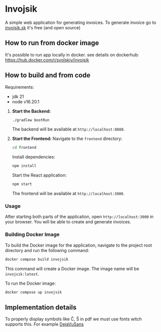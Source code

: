 # Invojsik

A simple web application for generating invoices. 
To generate invoice go to [invojsik.sk](https://invojsik.sk) it's free (and open source)

## How to run from docker image

It's possible to run app locally in docker. see details on dockerhub: https://hub.docker.com/r/svolskiy/invojsik


## How to build and from code

Requirements:
- jdk 21
- node v16.20.1

1.  **Start the Backend:**
    ```bash
    ./gradlew bootRun
    ```
    The backend will be available at `http://localhost:8080`.

2.  **Start the Frontend:**
    Navigate to the `frontend` directory:
    ```bash
    cd frontend
    ```
    Install dependencies:
    ```bash
    npm install
    ```
    Start the React application:
    ```bash
    npm start
    ```
    The frontend will be available at `http://localhost:3000`.

### Usage

After starting both parts of the application, open `http://localhost:3000` in your browser. You will be able to create and generate invoices.

### Building Docker Image

To build the Docker image for the application, navigate to the project root directory and run the following command:

```bash
docker compose build invojsik
```

This command will create a Docker image. The image name will be `invojsik:latest`.

To run the Docker image:

```bash
docker compose up invojsik
```

## Implementation details

To properly display symbols like Č, Š in pdf we must use fonts witch supports this. 
For example [DejaVuSans](https://dejavu-fonts.github.io/)

